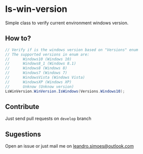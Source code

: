 # ls-win-version
Simple class to verify current environment windows version.

## How to?

```csharp
// Verify if is the windows version based on "Versions" enum
// The supported versions in enum are:
//      Windows10 (Windows 10)
//      Windows8_1 (Windows 8.1)
//      Windows8 (Windows 8)
//      Windows7 (Windows 7)
//      WindowsVista (Windows Vista)
//      WindowsXP (Windows XP)
//      Unknow (Unknow version)
LsWinVersion.WinVersion.IsWindows(Versions.Windows10);
```

## Contribute

Just send pull requests on `develop` branch

## Sugestions

Open an issue or just mail me on [leandro.simoes@outlook.com](mailto:leandro.simoes@outlook.com)
